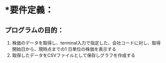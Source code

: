 # *要件定義：  
## プログラムの目的：
1. 株価のデータを取得し、terminal入力で指定した、会社コードに対し、取得開始日から、現時点までの1 日単位の株価を表示する
2. 取得したデータをCSVファイルとして保存しグラフを作成する

